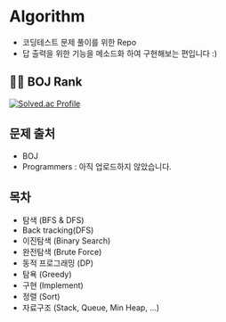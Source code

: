 # Algorithm
- 코딩테스트 문제 풀이를 위한 Repo
- 답 출력을 위한 기능을 메소드화 하여 구현해보는 편입니다 :)

## 👨‍💻 BOJ Rank 
[![Solved.ac Profile](http://mazassumnida.wtf/api/v2/generate_badge?boj=jeongyeon2134)](https://solved.ac/jeongyeon2134/)

## 문제 출처
- BOJ
- Programmers : 아직 업로드하지 않았습니다.

## 목차
- 탐색 (BFS & DFS)
- Back tracking(DFS)
- 이진탐색 (Binary Search)
- 완전탐색 (Brute Force)
- 동적 프로그래밍 (DP)
- 탐욕 (Greedy)
- 구현 (Implement)
- 정렬 (Sort)
- 자료구조
(Stack, Queue, Min Heap, ...)

